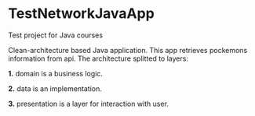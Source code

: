 # TestNetworkJavaApp
Test project for Java courses

Clean-architecture based Java application. This app retrieves pockemons information from api. The architecture splitted to layers:

**1.** domain is a business logic.

**2.** data is an implementation.

**3.** presentation is a layer for interaction with user.
